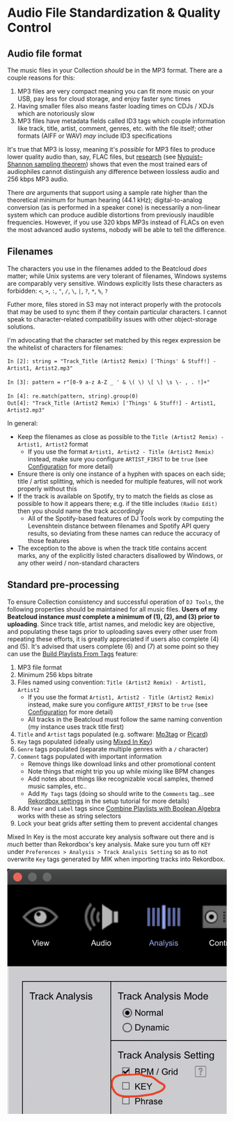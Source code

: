 # Audio File Standardization & Quality Control
## Audio file format
The music files in your Collection _should_ be in the MP3 format. There are a couple reasons for this:

1. MP3 files are very compact meaning you can fit more music on your USB, pay less for cloud storage, and enjoy faster sync times
1. Having smaller files also means faster loading times on CDJs / XDJs which are notoriously slow
1. MP3 files have metadata fields called ID3 tags which couple information like track, title, artist, comment, genres, etc. with the file itself; other formats (AIFF or WAV) _may_ include ID3 specifications

It's true that MP3 is lossy, meaning it's _possible_ for MP3 files to produce lower quality audio than, say, FLAC files, but [research](https://www.researchgate.net/publication/257068576_Subjective_Evaluation_of_MP3_Compression_for_Different_Musical_Genres) (see [Nyquist–Shannon sampling theorem](https://en.wikipedia.org/wiki/Nyquist%E2%80%93Shannon_sampling_theorem)) shows that even the most trained ears of audiophiles cannot distinguish any difference between lossless audio and 256 kbps MP3 audio.

There _are_ arguments that support using a sample rate higher than the theoretical minimum for human hearing (44.1 kHz); digital-to-analog conversion (as is performed in a speaker cone) is necessarily a non-linear system which can produce audible distortions from previously inaudible frequencies. However, if you use 320 kbps MP3s instead of FLACs on even the most advanced audio systems, nobody will be able to tell the difference.

## Filenames
The characters you use in the filenames added to the Beatcloud _does_ matter; while Unix systems are very tolerant of filenames, Windows systems are comparably very sensitive. Windows explicitly lists these characters as forbidden: `<`, `>`, `:`, `"`, `/`, `\`, `|`, `?`, `*`, `%`, `?`

Futher more, files stored in S3 may not interact properly with the protocols that may be used to sync them if they contain particular characters. I cannot speak to character-related compatibility issues with other object-storage solutions.

I'm advocating that the character set matched by this regex expression be the whitelist of characters for filenames:

```
In [2]: string = "Track_Title (Artist2 Remix) ['Things' & Stuff!] - Artist1, Artist2.mp3"

In [3]: pattern = r"[0-9 a-z A-Z _ ' & \( \) \[ \] \s \- , . !]+"

In [4]: re.match(pattern, string).group(0)
Out[4]: "Track_Title (Artist2 Remix) ['Things' & Stuff!] - Artist1, Artist2.mp3"
```

In general:

* Keep the filenames as close as possible to the `Title (Artist2 Remix) - Artist1, Artist2` format
    * If you use the format `Artist1, Artist2 - Title (Artist2 Remix)` instead, make sure you configure `ARTIST_FIRST` to be `true` (see [Configuration](../tutorials/getting_started/configuration.md#sync-config) for more detail)
* Ensure there is only one instance of a hyphen with spaces on each side; title / artist splitting, which is needed for multiple features, will not work properly without this
* If the track is available on Spotify, try to match the fields as close as possible to how it appears there; e.g. if the title includes `(Radio Edit)` then you should name the track accordingly
    - All of the Spotify-based features of DJ Tools work by computing the Levenshtein distance between filenames and Spotify API query results, so deviating from these names can reduce the accuracy of those features
* The exception to the above is when the track title contains accent marks, any of the explicitly listed characters disallowed by Windows, or any other weird / non-standard characters

## Standard pre-processing 
To ensure Collection consistency and successful operation of `DJ Tools`, the following properties should be maintained for all music files. **Users of my Beatcloud instance _must_ complete a minimum of (1), (2), and (3) prior to uploading**. Since track title, artist names, and melodic key are objective, and populating these tags prior to uploading saves every other user from repeating these efforts, it is greatly appreciated if users also complete (4) and (5). It's advised that users complete (6) and (7) at some point so they can use the [Build Playlists From Tags](../how_to_guides/collection_playlists.md) feature:

1. MP3 file format
1. Minimum 256 kbps bitrate
1. Files named using convention: `Title (Artist2 Remix) - Artist1, Artist2`
    * If you use the format `Artist1, Artist2 - Title (Artist2 Remix)` instead, make sure you configure `ARTIST_FIRST` to be `true` (see [Configuration](../tutorials/getting_started/configuration.md#sync-config) for more detail)
    * All tracks in the Beatcloud must follow the same naming convention (my instance uses track title first)
1. `Title` and `Artist` tags populated (e.g. software: [Mp3tag](https://www.mp3tag.de/en/) or [Picard](https://picard.musicbrainz.org/))
1. `Key` tags populated (ideally using [Mixed In Key](https://mixedinkey.com/))
1. `Genre` tags populated (separate multiple genres with a `/` character)
1. `Comment` tags populated with important information
    - Remove things like download links and other promotional content
    - Note things that might trip you up while mixing like BPM changes
    - Add notes about things like recognizable vocal samples, themed music samples, etc..
    - Add `My Tags` tags (doing so should write to the `Comments` tag...see [Rekordbox settings](../tutorials/getting_started/setup.md#rekordbox-settings) in the setup tutorial for more details)
1. Add `Year` and `Label` tags since [Combine Playlists with Boolean Algebra](../how_to_guides/combiner_playlists.md) works with these as string selectors
1. Lock your beat grids after setting them to prevent accidental changes

Mixed In Key is the most accurate key analysis software out there and is _much_ better than Rekordbox's key analysis. Make sure you turn off `KEY` under `Preferences > Analysis > Track Analysis Setting` so as to not overwrite `Key` tags generated by MIK when importing tracks into Rekordbox.

![alt text](../images/Pioneer_Preferences_Analysis.png "Turn off Rekordbox key analysis")
